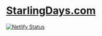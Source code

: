 # [StarlingDays.com](https://starlingdays.com)
[![Netlify Status](https://api.netlify.com/api/v1/badges/8794d08d-c360-4354-ab46-50974ecf9ee6/deploy-status)](https://app.netlify.com/sites/starlingdays/deploys)

